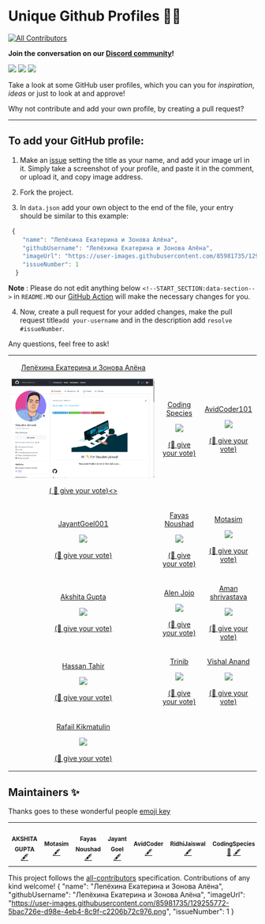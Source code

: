 
# Unique Github Profiles 🙋‍♂️
<!-- ALL-CONTRIBUTORS-BADGE:START - Do not remove or modify this section -->
[![All Contributors](https://img.shields.io/badge/all_contributors-1-orange.svg?style=flat-square)](#contributors-)
<!-- ALL-CONTRIBUTORS-BADGE:END -->

**Join the conversation on our [Discord community](https://discord.gg/wXFWgsAuzR)!**
 
![](https://img.shields.io/static/v1?label=Open-Source&message=Contribute&color=yellow)
![](https://img.shields.io/static/v1?label=Inspiring&message=Github-Profiles&color=blue)
![](https://img.shields.io/static/v1?label=Made-With&message=Markdown&color=green)

Take a look at some GitHub user profiles, which you can you for *inspiration*, *ideas* or just to look at and approve!

Why not contribute and add your own profile, by creating a pull request?
 
 ------------------------

## To add your GitHub profile:

1. Make an [issue](https://github.com/Jaidevstudio/Unique-Github-Profiles/issues) setting the title as your name, and add your image url in it. Simply take a screenshot of your profile, and paste it in the comment, or upload it, and copy image address.

2. Fork the project.

3. In `data.json` add your own object to the end of the file, your entry should be similar to this example:

```typescript
 {
    "name": "Лепёхина Екатерина и Зонова Алёна",
    "githubUsername": "Лепёхина Екатерина и Зонова Алёна",
    "imageUrl": "https://user-images.githubusercontent.com/85981735/129255772-5bac726e-d98e-4eb4-8c9f-c2206b72c976.png",
    "issueNumber": 1
  }
```

**Note** : Please do not edit anything below `<!--START_SECTION:data-section-->` in `README.MD` our [GitHub Action](https://github.com/Jaidevstudio/gh-action-community) will make the necessary changes for you.

4. Now, create a pull request for your added changes, make the pull request title`add your-username` and in the description add `resolve #issueNumber`.

Any questions, feel free to ask!


<!-- DO NOT EDIT THIS SECTION -->
<!--START_SECTION:data-section-->

<table width="100%"><tr>
 
<td align="center"><p>
<a href="https://github.com/VasudevJaiswal">Лепёхина Екатерина и Зонова Алёна</a></p><img src="https://github.com/VasudevJaiswal/VasudevJaiswal/blob/main/Screenshot%20(104).png?raw=true" /><p><a href="https://github.com/jaidevstudio/Unique-Github-Profiles
/issues/1">( 💯 give your vote)<>
 
 <td align="center"><p><a href="https://github.com/CodingSpecies">Coding Species</a></p><img src="https://user-images.githubusercontent.com/70807500/131972052-cf42e215-e2e9-4f1b-a63a-d768a8c79dd9.png" /><p><a href="https://github.com/jaidevstudio/Unique-Github-Profiles
/issues/2">(💯 give your vote)</a></p></td>
 
  <td align="center"><p><a href="https://github.com/AvidCoder101">AvidCoder101</a></p><img src="https://user-images.githubusercontent.com/70807684/132053785-2a4d2cb5-a6f3-45a0-b2f1-1d5969282017.png" /><p><a href="https://github.com/jaidevstudio/Unique-Github-Profiles
/issues/5">(💯 give your vote)</a></p></td></tr>
 
 <tr><td align="center"><p><a href="https://github.com/JayantGoel001">JayantGoel001</a></p><img src="https://user-images.githubusercontent.com/54479676/132067584-ad4a1ba2-2b46-43bc-afa6-c4a1c354b4ac.png" /><p><a href="https://github.com/jaidevstudio/Unique-Github-Profiles
/issues/7">(💯 give your vote)</a></p></td>

<td align="center"><p><a href="https://github.com/FayasNoushad">Fayas Noushad</a></p><img src="https://user-images.githubusercontent.com/76828314/132162846-8e55ec2c-90de-4f9a-8c12-e8254a942f0f.jpg" /><p><a href="https://github.com/jaidevstudio/Unique-Github-Profiles
/issues/15">(💯 give your vote)</a></p></td>
 
<td align="center"><p><a href="https://github.com/motasimmakki">Motasim</a></p><img src="https://user-images.githubusercontent.com/44056349/132171204-ab3aaffc-15ae-423f-aa06-e49f1420b931.png" /><p><a href="https://github.com/jaidevstudio/Unique-Github-Profiles
/issues/15">(💯 give your vote)</a></p></td></tr>
  
  <tr>
   <td align="center"><p><a href="https://github.com/akshitagupta15june">Akshita Gupta</a></p><img src="https://user-images.githubusercontent.com/57909583/132528627-8633b9ca-f377-414f-bfec-f53a5a406986.png" /><p><a href="https://github.com/Jaidevstudio/Unique-Github-Profiles/pull/21">(💯 give your vote)</a></p></td> 

 <td align="center"><p><a href="https://github.com/AlenJojo">Alen Jojo</a></p><img src="https://user-images.githubusercontent.com/51394913/133300175-55e3898e-59c4-46e4-b6fb-29c4ceb70ac2.PNG" /><p><a href="https://github.com/Jaidevstudio/Unique-Github-Profiles/pull/21">(💯 give your vote)</a></p></td>
   

 <td align="center"><p><a href="https://github.com/aman34503">Aman shrivastava</a></p><img src="https://user-images.githubusercontent.com/77502312/134847485-1f7da239-0ce9-4a56-beb8-f2c380305ae6.png" /><p><a href="https://github.com/Jaidevstudio/Unique-Github-Profiles/pull/21">(💯 give your vote)</a></p></td> </tr>
 
 <tr>
  
   <td align="center"><p><a href="https://github.com/thehassantahir">Hassan Tahir </a></p><img src="https://user-images.githubusercontent.com/54933420/142648220-b50d0973-ad51-46ad-ab3e-7ecf9d5c24f2.png" /><p><a href="https://github.com/Jaidevstudio/Unique-Github-Profiles/pull/21">(💯 give your vote)</a></p></td>
  
<td align="center"><p><a href="https://github.com/trinib">Trinib</a></p><img src="https://i.imgur.com/LVDmNmH.png" /><p><a href="https://github.com/jaidevstudio/Unique-Github-Profiles/issues/50">(💯 give your vote)</a></p></td>

<td align="center"><p><a href="https://github.com/Im-vishalanand">Vishal Anand</a></p><img src="https://user-images.githubusercontent.com/108060013/213879540-fc086155-b01a-4713-b5d7-4ede439da924.png" /><p><a href="https://github.com/jaidevstudio/Unique-Github-Profiles/issues/50">(💯 give your vote)</a></p></td>
  
 </tr>

 <tr>
  
   <td align="center"><p><a href="https://github.com/Raf0707">Rafail Kikmatulin </a></p><img src="https://user-images.githubusercontent.com/59168899/257170793-7454cd87-fa43-48fe-972f-ce7073cd9ce4.png" /><p><a href="https://github.com/Jaidevstudio/Unique-Github-Profiles/pull/57">(💯 give your vote)</a></p></td>
  
 </tr>
  
 </table>
<!--END_SECTION:data-section-->

## Maintainers ✨

Thanks goes to these wonderful people <a href="https://allcontributors.org/docs/en/emoji-key">emoji key</a>

<!-- ALL-CONTRIBUTORS-LIST:START - Do not remove or modify this section -->
<!-- prettier-ignore-start -->
<!-- markdownlint-disable -->
<table>
  <tr>
    <td align="center"><a href="https://www.linkedin.com/in/akshita-gupta-a4a895187"><img src="https://avatars.githubusercontent.com/u/57909583?v=4?s=100" width="100px;" alt=""/><br /><sub><b>AKSHITA GUPTA</b></sub></a><br /><a href="#content-akshitagupta15june" title="Content">🖋</a></td>
    <td align="center"><a href="https://www.linkedin.com/in/motasim-010b0a135/"><img src="https://avatars.githubusercontent.com/u/44056349?v=4?s=100" width="100px;" alt=""/><br /><sub><b>Motasim</b></sub></a><br /><a href="#content-motasimmakki" title="Content">🖋</a></td>
    <td align="center"><a href="https://blog.fayas.me"><img src="https://avatars.githubusercontent.com/u/76828314?v=4?s=100" width="100px;" alt=""/><br /><sub><b>Fayas Noushad</b></sub></a><br /><a href="#content-FayasNoushad" title="Content">🖋</a></td>
    <td align="center"><a href="http://JayantGoel001.github.io"><img src="https://avatars.githubusercontent.com/u/54479676?v=4?s=100" width="100px;" alt=""/><br /><sub><b>Jayant Goel</b></sub></a><br /><a href="#content-JayantGoel001" title="Content">🖋</a></td>
    <td align="center"><a href="https://avidcoder101.github.io"><img src="https://avatars.githubusercontent.com/u/70807684?v=4?s=100" width="100px;" alt=""/><br /><sub><b>AvidCoder</b></sub></a><br /><a href="#content-AvidCoder101" title="Content">🖋</a></td>
    <td align="center"><a href="https://github.com/RidhiJaiswal"><img src="https://avatars.githubusercontent.com/u/87558815?v=4?s=100" width="100px;" alt=""/><br /><sub><b>RidhiJaiswal</b></sub></a><br /><a href="#content-RidhiJaiswal" title="Content">🖋</a></td>
    <td align="center"><a href="https://codingspecies.github.io/MeAndMyApps/"><img src="https://avatars.githubusercontent.com/u/70807500?v=4?s=100" width="100px;" alt=""/><br /><sub><b>CodingSpecies</b></sub></a><br /><a href="#projectManagement-CodingSpecies" title="Project Management">📆</a> <a href="#content-CodingSpecies" title="Content">🖋</a></td>
    <td align="center"><a href="https://vasudevjaiswal.com"><img src="https://avatars.githubusercontent.com/u/85981735?v=4?s=100" width="100px;" alt=""/><br /><sub><b>Vasudev Jaiswal</b></sub></a><br /><a href="#content-VasudevJaiswal" title="Content">🖋</a> <a href="#projectManagement-VasudevJaiswal" title="Project Management">📆</a> <a href="https://github.com/Jaidevstudio/Unique-Github-Profiles/commits?author=VasudevJaiswal" title="Documentation">📖</a></td>
   <td align="center"><a href="https://aman04.netlify.app/"><img src="https://avatars.githubusercontent.com/u/77502312?v=4?=100" width="100px;" alt=""/><br /><sub><b>Aman shrivastava</b></sub></a><br /><a href="#content-aman34503" title="Content">🖋</a></td>
   
      
   
  </tr>
</table>

<!-- markdownlint-restore -->
<!-- prettier-ignore-end -->

<!-- ALL-CONTRIBUTORS-LIST:END -->

This project follows the <a href="https://github.com/all-contributors/all-contributors">all-contributors</a> specification. Contributions of any kind welcome!
{
    "name": "Лепёхина Екатерина и Зонова Алёна",
    "githubUsername": "Лепёхина Екатерина и Зонова Алёна",
    "imageUrl": "https://user-images.githubusercontent.com/85981735/129255772-5bac726e-d98e-4eb4-8c9f-c2206b72c976.png",
    "issueNumber": 1
  }
